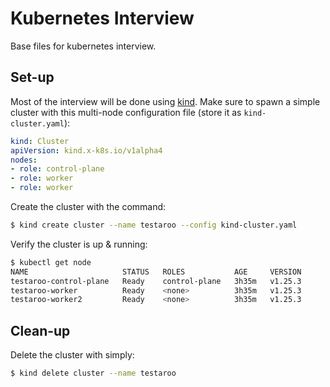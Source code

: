 # Kubernetes Interview

Base files for kubernetes interview.

## Set-up

Most of the interview will be done using [kind](https://kind.sigs.k8s.io/). Make sure to spawn a simple cluster with this multi-node configuration file (store it as `kind-cluster.yaml`):

```yaml
kind: Cluster
apiVersion: kind.x-k8s.io/v1alpha4
nodes:
- role: control-plane
- role: worker
- role: worker
```

Create the cluster with the command:

```sh
$ kind create cluster --name testaroo --config kind-cluster.yaml
```

Verify the cluster is up & running:

```sh
$ kubectl get node
NAME                     STATUS   ROLES           AGE     VERSION
testaroo-control-plane   Ready    control-plane   3h35m   v1.25.3
testaroo-worker          Ready    <none>          3h35m   v1.25.3
testaroo-worker2         Ready    <none>          3h35m   v1.25.3
```

## Clean-up

Delete the cluster with simply:

```sh
$ kind delete cluster --name testaroo
```